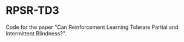 # RPSR-TD3

Code for the paper "Can Reinforcement Learning Tolerate Partial and Intermittent Blindness?".
